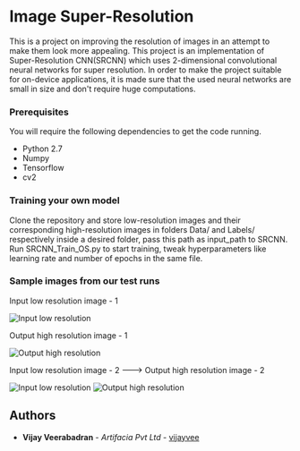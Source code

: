 # Image Super-Resolution

This is a project on improving the resolution of images in an attempt to make them look more appealing. This project is an implementation of Super-Resolution CNN(SRCNN) which uses 2-dimensional convolutional neural networks for super resolution. In order to make the project suitable for on-device applications, it is made sure that the used neural networks are small in size and don't require huge computations.

### Prerequisites
You will require the following dependencies to get the code running.
* Python 2.7
* Numpy
* Tensorflow
* cv2

### Training your own model

Clone the repository and store low-resolution images and their corresponding high-resolution images in folders Data/ and Labels/ respectively inside a desired folder, pass this path as input_path to SRCNN. Run SRCNN_Train_OS.py to start training, tweak hyperparameters like learning rate and number of epochs in the same file.

### Sample images from our test runs

Input low resolution image - 1

![Input low resolution](https://cloud.githubusercontent.com/assets/10481640/22190209/abf98d34-e147-11e6-8e4c-11f34871c03a.jpg "Input low resolution image - 1")

Output high resolution image - 1

![Output high resolution](https://cloud.githubusercontent.com/assets/10481640/22190197/9ae1d416-e147-11e6-9201-1cf485b239e5.jpg "Output high resolution image - 1")

Input low resolution image - 2 ---> Output high resolution image - 2

![Input low resolution](https://cloud.githubusercontent.com/assets/10481640/22190219/b76f3f56-e147-11e6-9373-9a7ba04308f7.jpg "Input low resolution image - 2") ![Output high resolution](https://cloud.githubusercontent.com/assets/10481640/22190214/b2455e34-e147-11e6-9f62-04d2ca802873.jpg "Output high resolution image - 2")

## Authors

* **Vijay Veerabadran** - *Artifacia Pvt Ltd* - [vijayvee](https://github.com/vijayvee)
